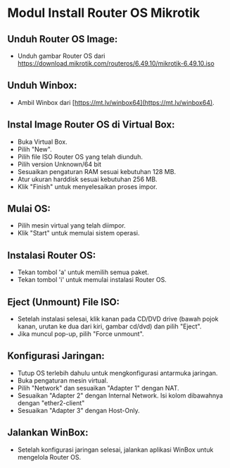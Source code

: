 # **Modul Install Router OS Mikrotik**

## **Unduh Router OS Image:**

- Unduh gambar Router OS dari https://download.mikrotik.com/routeros/6.49.10/mikrotik-6.49.10.iso

## **Unduh Winbox:**

- Ambil Winbox dari [https://mt.lv/winbox64](https://mt.lv/winbox64).

## **Instal Image Router OS di Virtual Box:**

- Buka Virtual Box.
- Pilih "New".
- Pilih file ISO Router OS yang telah diunduh.
- Pilih version Unknown/64 bit
- Sesuaikan pengaturan RAM sesuai kebutuhan 128 MB.
- Atur ukuran harddisk sesuai kebutuhan 256 MB.
- Klik "Finish" untuk menyelesaikan proses impor.

## **Mulai OS:**

- Pilih mesin virtual yang telah diimpor.
- Klik "Start" untuk memulai sistem operasi.

## **Instalasi Router OS:**

- Tekan tombol 'a' untuk memilih semua paket.
- Tekan tombol 'i' untuk memulai instalasi Router OS.

## **Eject (Unmount) File ISO:**

- Setelah instalasi selesai, klik kanan pada CD/DVD drive (bawah pojok kanan, urutan ke dua dari kiri, gambar cd/dvd) dan pilih "Eject".
- Jika muncul pop-up, pilih "Force unmount".

## **Konfigurasi Jaringan:**

- Tutup OS terlebih dahulu untuk mengkonfigurasi antarmuka jaringan.
- Buka pengaturan mesin virtual.
- Pilih "Network" dan sesuaikan "Adapter 1" dengan NAT.
- Sesuaikan "Adapter 2" dengan Internal Network. Isi kolom dibawahnya dengan "ether2-client"
- Sesuaikan "Adapter 3" dengan Host-Only.

## **Jalankan WinBox:**

- Setelah konfigurasi jaringan selesai, jalankan aplikasi WinBox untuk mengelola Router OS.
